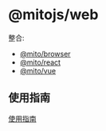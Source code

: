 # @mitojs/web

整合:

* [@mito/browser](https://github.com/mitojs/mitojs/tree/master/packages/browser)
* [@mito/react](https://github.com/mitojs/mitojs/tree/master/packages/react)
* [@mito/vue](https://github.com/mitojs/mitojs/tree/master/packages/vue)

## 使用指南

[使用指南](https://github.com/mitojs/mitojs/blob/master/docs/guide.md)
